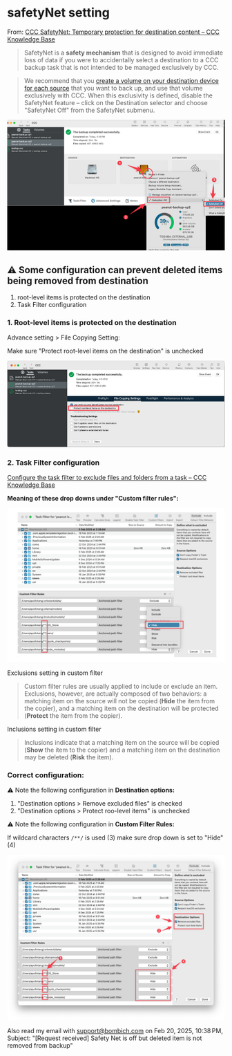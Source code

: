 # safetyNet setting



From:  [CCC SafetyNet: Temporary protection for destination content – CCC Knowledge Base](https://support.bombich.com/hc/en-us/articles/20686475366935-CCC-SafetyNet-Temporary-protection-for-destination-content) 

>  SafetyNet is a **safety mechanism** that is designed to avoid immediate loss of data if you were to accidentally select a destination to a CCC backup task that is not intended to be managed exclusively by CCC.

> We recommend that you [create a volume on your destination device for each source](https://support.bombich.com/hc/articles/20686485252759#apfs_add_volume) that you want to back up, and use that volume exclusively with CCC. When this exclusivity is defined, disable the SafetyNet feature – click on the Destination selector and choose "SafetyNet Off" from the SafetyNet submenu.



![turn-off-sefetyNet](./assets/turn-off-sefetyNet.png)



## :warning: Some configuration can prevent deleted items being removed from destination

1. root-level items is protected on the destination
2. Task Filter configuration



### 1. Root-level items is protected on the destination 

Advance setting > File Copying Setting: 

Make sure "Protect root-level items on the destination" is unchecked

![Protect-root-level-items-on-destination](./assets/Protect-root-level-items-on-destination.png)



### 2. Task Filter configuration

[Configure the task filter to exclude files and folders from a task – CCC Knowledge Base](https://support.bombich.com/hc/en-us/articles/20686509510167-Configure-the-task-filter-to-exclude-files-and-folders-from-a-task#h_01HPZ3FZ45M32Q0007XQ1BFR7N) 

**Meaning of these drop downs under "Custom filter rules":**

![custom-filter-rules-drop-down](./assets/custom-filter-rules-drop-down.png)

Exclusions setting in custom filter 

> Custom filter rules are usually applied to include or exclude an item. Exclusions, however, are actually composed of two behaviors: a matching item on the source will not be copied (**Hide** the item from the copier), and a matching item on the destination will be protected (**Protect** the item from the copier).

Inclusions setting in custom filter 

> Inclusions indicate that a matching item on the source will be copied (**Show** the item to the copier) and a matching item on the destination may be deleted (**Risk** the item).



### Correct configuration:

:warning: Note the following configuration in **Destination options:**

1. "Destination options > Remove excluded files" is checked
2. "Destination options > Protect roo-level items" is unchecked

:warning: Note the following configuration in **Custom Filter Rules:**

If wildcard characters ``/**/``  is used (3) make sure drop down is set to "Hide" (4)

![correct-custom-filter-setting](./assets/correct-custom-filter-setting.png)

Also read my email with support@bombich.com on Feb 20, 2025, 10:38 PM, 
Subject: "[Request received] Safety Net is off but deleted item is not removed from backup"

